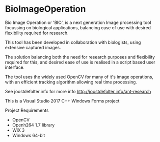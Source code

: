 # BioImageOperation

Bio Image Operation or 'BIO', is a next generation Image processing tool focussing on biological applications, balancing ease of use with desired flexibility required for research.

This tool has been developed in collaboration with biologists, using extensive captured images.

The solution balancing both the need for research purposes and flexibility required for this, and desired ease of use is realised in a script based user interface.

The tool uses the widely used OpenCV for many of it's image operations, with an efficient tracking algorithm allowing real time processing.

See joostdefolter.info for more info
http://joostdefolter.info/ant-research

This is a Visual Studio 2017 C++ Windows Forms project

Project Requirements
- OpenCV
- Openh264 1.7 library
- WiX 3
- Windows 64-bit
